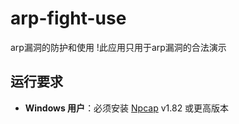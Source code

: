 # arp-fight-use
arp漏洞的防护和使用
!此应用只用于arp漏洞的合法演示
## 运行要求
- **Windows 用户**：必须安装 [Npcap](GitHub:https://github.com/nmap/npcap) v1.82 或更高版本
